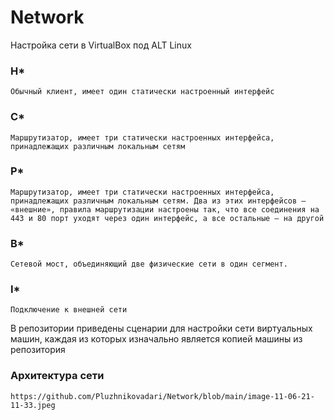 # Network
Настройка сети в VirtualBox под ALT Linux

### H*
    Обычный клиент, имеет один статически настроенный интерфейс 
### C*
    Маршрутизатор, имеет три статически настроенных интерфейса, принадлежащих различным локальным сетям 
### P*
    Маршрутизатор, имеет три статически настроенных интерфейса, принадлежащих различным локальным сетям. Два из этих интерфейсов — «внешние», правила маршрутизации настроены так, что все соединения на 443 и 80 порт уходят через один интерфейс, а все остальные — на другой 
### B*
    Сетевой мост, объединяющий две физические сети в один сегмент. 
### I*
    Подключение к внешней сети 

В репозитории приведены сценарии для настройки сети виртуальных машин, каждая из которых изначально является копией машины из репозитория

### Архитектура сети
    https://github.com/Pluzhnikovadari/Network/blob/main/image-11-06-21-11-33.jpeg
